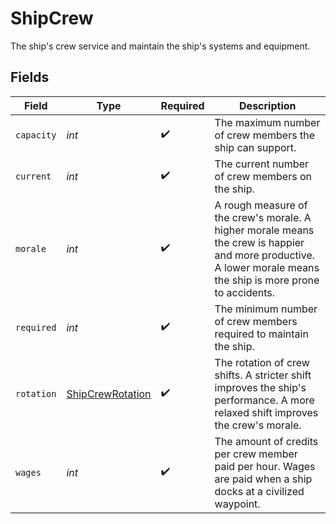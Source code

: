 # ShipCrew

The ship's crew service and maintain the ship's systems and equipment.


## Fields

| Field                                                                                                                                                          | Type                                                                                                                                                           | Required                                                                                                                                                       | Description                                                                                                                                                    |
| -------------------------------------------------------------------------------------------------------------------------------------------------------------- | -------------------------------------------------------------------------------------------------------------------------------------------------------------- | -------------------------------------------------------------------------------------------------------------------------------------------------------------- | -------------------------------------------------------------------------------------------------------------------------------------------------------------- |
| `capacity`                                                                                                                                                     | *int*                                                                                                                                                          | :heavy_check_mark:                                                                                                                                             | The maximum number of crew members the ship can support.                                                                                                       |
| `current`                                                                                                                                                      | *int*                                                                                                                                                          | :heavy_check_mark:                                                                                                                                             | The current number of crew members on the ship.                                                                                                                |
| `morale`                                                                                                                                                       | *int*                                                                                                                                                          | :heavy_check_mark:                                                                                                                                             | A rough measure of the crew's morale. A higher morale means the crew is happier and more productive. A lower morale means the ship is more prone to accidents. |
| `required`                                                                                                                                                     | *int*                                                                                                                                                          | :heavy_check_mark:                                                                                                                                             | The minimum number of crew members required to maintain the ship.                                                                                              |
| `rotation`                                                                                                                                                     | [ShipCrewRotation](../../models/shared/shipcrewrotation.md)                                                                                                    | :heavy_check_mark:                                                                                                                                             | The rotation of crew shifts. A stricter shift improves the ship's performance. A more relaxed shift improves the crew's morale.                                |
| `wages`                                                                                                                                                        | *int*                                                                                                                                                          | :heavy_check_mark:                                                                                                                                             | The amount of credits per crew member paid per hour. Wages are paid when a ship docks at a civilized waypoint.                                                 |